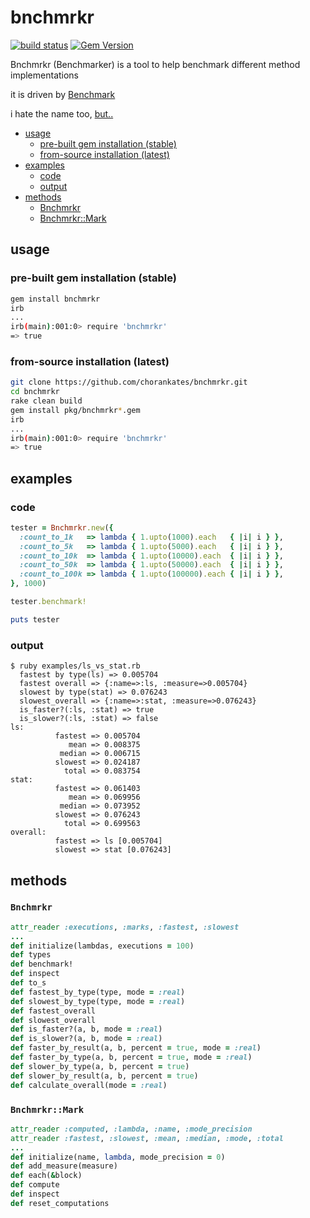 # bnchmrkr

[![build status](https://travis-ci.org/chorankates/bnchmrkr.svg)](https://travis-ci.org/chorankates/bnchmrkr) [![Gem Version](https://badge.fury.io/rb/bnchmrkr.png)](https://rubygems.org/gems/bnchmrkr)

Bnchmrkr (Benchmarker) is a tool to help benchmark different method implementations

it is driven by [Benchmark](http://ruby-doc.org/stdlib-2.0.0/libdoc/benchmark/rdoc/Benchmark.html)

i hate the name too, [but..](https://github.com/chorankates/bnchmrkr/issues/1)

- [usage](#usage)
  - [pre-built gem installation (stable)](#pre-built-gem-installation-stable)
  - [from-source installation (latest)](#from-source-installation-latest)
- [examples](#examples)
  - [code](#code)
  - [output](#output)
- [methods](#methods)
  - [Bnchmrkr](#bnchmrkr)
  - [Bnchmrkr::Mark](#bnchmrkrmark)

## usage

### pre-built gem installation (stable)

```sh
gem install bnchmrkr
irb
...
irb(main):001:0> require 'bnchmrkr'
=> true
```

### from-source installation (latest)

```sh
git clone https://github.com/chorankates/bnchmrkr.git
cd bnchmrkr
rake clean build
gem install pkg/bnchmrkr*.gem
irb
...
irb(main):001:0> require 'bnchmrkr'
=> true
```

## examples

### code 

```rb
tester = Bnchmrkr.new({
  :count_to_1k   => lambda { 1.upto(1000).each   { |i| i } },
  :count_to_5k   => lambda { 1.upto(5000).each   { |i| i } },
  :count_to_10k  => lambda { 1.upto(10000).each  { |i| i } },
  :count_to_50k  => lambda { 1.upto(50000).each  { |i| i } },
  :count_to_100k => lambda { 1.upto(100000).each { |i| i } },
}, 1000)

tester.benchmark!

puts tester
```

### output

```
$ ruby examples/ls_vs_stat.rb
  fastest by type(ls) => 0.005704
  fastest overall => {:name=>:ls, :measure=>0.005704}
  slowest by type(stat) => 0.076243
  slowest_overall => {:name=>:stat, :measure=>0.076243}
  is_faster?(:ls, :stat) => true
  is_slower?(:ls, :stat) => false
ls:
          fastest => 0.005704
             mean => 0.008375
           median => 0.006715
          slowest => 0.024187
            total => 0.083754
stat:
          fastest => 0.061403
             mean => 0.069956
           median => 0.073952
          slowest => 0.076243
            total => 0.699563
overall:
          fastest => ls [0.005704]
          slowest => stat [0.076243]
```

## methods

### `Bnchmrkr`
```rb
attr_reader :executions, :marks, :fastest, :slowest
...
def initialize(lambdas, executions = 100)
def types
def benchmark!
def inspect
def to_s
def fastest_by_type(type, mode = :real)
def slowest_by_type(type, mode = :real)
def fastest_overall
def slowest_overall
def is_faster?(a, b, mode = :real)
def is_slower?(a, b, mode = :real)
def faster_by_result(a, b, percent = true, mode = :real)
def faster_by_type(a, b, percent = true, mode = :real)
def slower_by_type(a, b, percent = true)
def slower_by_result(a, b, percent = true)
def calculate_overall(mode = :real)
```

### `Bnchmrkr::Mark`
```rb
attr_reader :computed, :lambda, :name, :mode_precision
attr_reader :fastest, :slowest, :mean, :median, :mode, :total
...
def initialize(name, lambda, mode_precision = 0)
def add_measure(measure)
def each(&block)
def compute
def inspect
def reset_computations
```
```